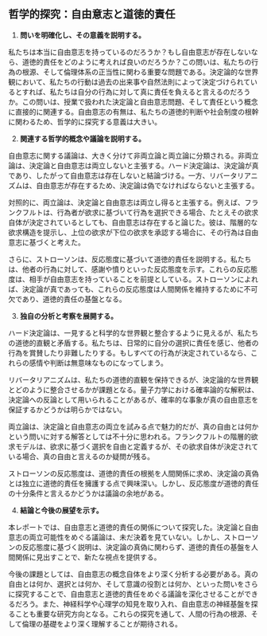 ## 哲学的探究：自由意志と道徳的責任

1. **問いを明確化し、その意義を説明する。**

私たちは本当に自由意志を持っているのだろうか？もし自由意志が存在しないなら、道徳的責任をどのように考えれば良いのだろうか？この問いは、私たちの行為の根源、そして倫理体系の正当性に関わる重要な問題である。決定論的な世界観において、私たちの行動は過去の出来事や自然法則によって決定づけられているとすれば、私たちは自分の行為に対して真に責任を負えると言えるのだろうか。この問いは、授業で扱われた決定論と自由意志問題、そして責任という概念に直接的に関連する。自由意志の有無は、私たちの道徳的判断や社会制度の根幹に関わるため、哲学的に探究する意義は大きい。


2. **関連する哲学的概念や議論を説明する。**

自由意志に関する議論は、大きく分けて非両立論と両立論に分類される。非両立論は、決定論と自由意志は両立しないと主張する。ハード決定論は、決定論が真であり、したがって自由意志は存在しないと結論づける。一方、リバータリアニズムは、自由意志が存在するため、決定論は偽でなければならないと主張する。

対照的に、両立論は、決定論と自由意志は両立し得ると主張する。例えば、フランクフルトは、行為者が欲求に基づいて行為を選択できる場合、たとえその欲求自体が決定されているとしても、自由意志は存在すると論じた。彼は、階層的な欲求構造を提示し、上位の欲求が下位の欲求を承認する場合に、その行為は自由意志に基づくと考えた。

さらに、ストローソンは、反応態度に基づいて道徳的責任を説明する。私たちは、他者の行為に対して、感謝や憤りといった反応態度を示す。これらの反応態度は、相手が自由意志を持っていることを前提としている。ストローソンによれば、決定論が真であっても、これらの反応態度は人間関係を維持するために不可欠であり、道徳的責任の基盤となる。


3. **独自の分析と考察を展開する。**

ハード決定論は、一見すると科学的な世界観と整合するように見えるが、私たちの道徳的直観と矛盾する。私たちは、日常的に自分の選択に責任を感じ、他者の行為を賞賛したり非難したりする。もしすべての行為が決定されているなら、これらの感情や判断は無意味なものになってしまう。

リバータリアニズムは、私たちの道徳的直観を保持できるが、決定論的な世界観とどのように整合させるかが課題となる。量子力学における確率論的な解釈は、決定論への反論として用いられることがあるが、確率的な事象が真の自由意志を保証するかどうかは明らかではない。

両立論は、決定論と自由意志の両立を試みる点で魅力的だが、真の自由とは何かという問いに対する解答としては不十分に思われる。フランクフルトの階層的欲求モデルは、欲求に基づく選択を自由と定義するが、その欲求自体が決定されている場合、真の自由と言えるのか疑問が残る。

ストローソンの反応態度は、道徳的責任の根拠を人間関係に求め、決定論の真偽とは独立に道徳的責任を擁護する点で興味深い。しかし、反応態度が道徳的責任の十分条件と言えるかどうかは議論の余地がある。


4. **結論と今後の展望を示す。**

本レポートでは、自由意志と道徳的責任の関係について探究した。決定論と自由意志の両立可能性をめぐる議論は、未だ決着を見ていない。しかし、ストローソンの反応態度に基づく説明は、決定論の真偽に関わらず、道徳的責任の基盤を人間関係に見出すことで、新たな視点を提供する。

今後の課題としては、自由意志の概念自体をより深く分析する必要がある。真の自由とは何か、選択とは何か、そして意識の役割とは何か、といった問いをさらに探究することで、自由意志と道徳的責任をめぐる議論を深化させることができるだろう。また、神経科学や心理学の知見を取り入れ、自由意志の神経基盤を探ることも重要な研究方向となる。これらの探究を通して、人間の行為の根源、そして倫理の基礎をより深く理解することが期待される。
